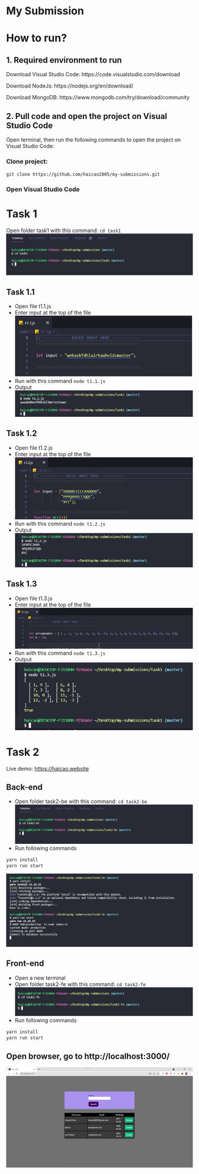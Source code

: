 # My Submission

# How to run?

## 1. Required environment to run

<p> Download Visual Studio Code: https://code.visualstudio.com/download </p>
<p> Download NodeJs: https://nodejs.org/en/download/ </p>
<p> Download MongoDB: https://www.mongodb.com/try/download/community </p>

## 2. Pull code and open the project on Visual Studio Code

Open terminal, then run the following commands to open the project on Visual Studio Code:

### Clone project:

```
git clone https://github.com/haicao2805/my-submissions.git
```

### Open Visual Studio Code

# Task 1

Open folder task1 with this command: `cd task1`
![.](/images/cdtask1.png)

## Task 1.1

-   Open file t1.1.js
-   Enter input at the top of the file
    ![.](/images/inputt11.png)
-   Run with this command `node t1.1.js`
-   Output
    ![.](/images/outputt11.png)

## Task 1.2

-   Open file t1.2.js
-   Enter input at the top of the file
    ![.](/images/inputt12.png)
-   Run with this command `node t1.2.js`
-   Output
    ![.](/images/outputt12.png)

## Task 1.3

-   Open file t1.3.js
-   Enter input at the top of the file
    ![.](/images/inputt13.png)
-   Run with this command `node t1.3.js`
-   Output
    ![.](/images/outputt13.png)

# Task 2

Live demo: https://haicao.website

## Back-end

-   Open folder task2-be with this command: `cd task2-be`
    ![.](/images/cdtask2be.png)
-   Run following commands

```
yarn install
yarn run start
```

![.](/images/runbe.png)

## Front-end
-   Open a new terminal
-   Open folder task2-fe with this command: `cd task2-fe`
    ![.](/images/cdtask2fe.png)
-   Run following commands

```
yarn install
yarn run start
```

## Open browser, go to http://localhost:3000/

![.](/images/result.png)

